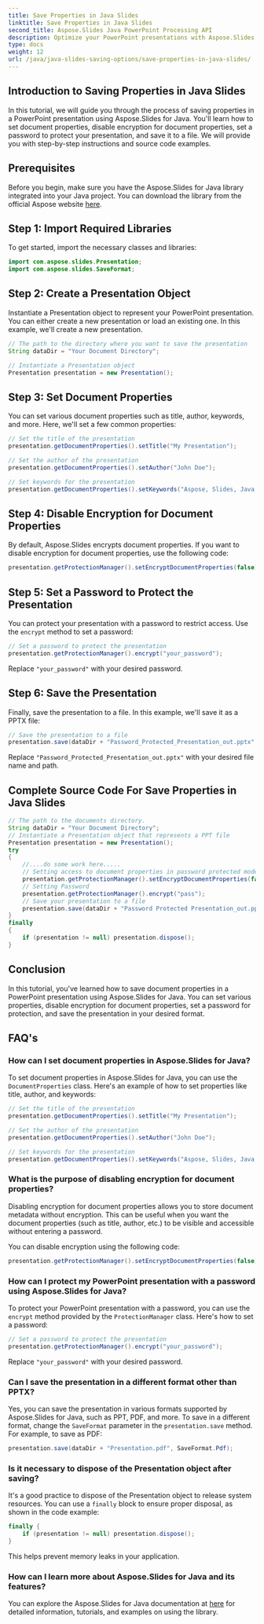 ```yaml
---
title: Save Properties in Java Slides
linktitle: Save Properties in Java Slides
second_title: Aspose.Slides Java PowerPoint Processing API
description: Optimize your PowerPoint presentations with Aspose.Slides for Java. Learn to set properties, disable encryption, add password protection, and save effortlessly.
type: docs
weight: 12
url: /java/java-slides-saving-options/save-properties-in-java-slides/
---
```


## Introduction to Saving Properties in Java Slides

In this tutorial, we will guide you through the process of saving properties in a PowerPoint presentation using Aspose.Slides for Java. You'll learn how to set document properties, disable encryption for document properties, set a password to protect your presentation, and save it to a file. We will provide you with step-by-step instructions and source code examples.

## Prerequisites

Before you begin, make sure you have the Aspose.Slides for Java library integrated into your Java project. You can download the library from the official Aspose website [here](https://downloads.aspose.com/slides/java).

## Step 1: Import Required Libraries

To get started, import the necessary classes and libraries:

```java
import com.aspose.slides.Presentation;
import com.aspose.slides.SaveFormat;
```

## Step 2: Create a Presentation Object

Instantiate a Presentation object to represent your PowerPoint presentation. You can either create a new presentation or load an existing one. In this example, we'll create a new presentation.

```java
// The path to the directory where you want to save the presentation
String dataDir = "Your Document Directory";

// Instantiate a Presentation object
Presentation presentation = new Presentation();
```

## Step 3: Set Document Properties

You can set various document properties such as title, author, keywords, and more. Here, we'll set a few common properties:

```java
// Set the title of the presentation
presentation.getDocumentProperties().setTitle("My Presentation");

// Set the author of the presentation
presentation.getDocumentProperties().setAuthor("John Doe");

// Set keywords for the presentation
presentation.getDocumentProperties().setKeywords("Aspose, Slides, Java, Tutorial");
```

## Step 4: Disable Encryption for Document Properties

By default, Aspose.Slides encrypts document properties. If you want to disable encryption for document properties, use the following code:

```java
presentation.getProtectionManager().setEncryptDocumentProperties(false);
```

## Step 5: Set a Password to Protect the Presentation

You can protect your presentation with a password to restrict access. Use the `encrypt` method to set a password:

```java
// Set a password to protect the presentation
presentation.getProtectionManager().encrypt("your_password");
```

Replace `"your_password"` with your desired password.

## Step 6: Save the Presentation

Finally, save the presentation to a file. In this example, we'll save it as a PPTX file:

```java
// Save the presentation to a file
presentation.save(dataDir + "Password_Protected_Presentation_out.pptx", SaveFormat.Pptx);
```

Replace `"Password_Protected_Presentation_out.pptx"` with your desired file name and path.

## Complete Source Code For Save Properties in Java Slides

```java
// The path to the documents directory.
String dataDir = "Your Document Directory";
// Instantiate a Presentation object that represents a PPT file
Presentation presentation = new Presentation();
try
{
	//....do some work here.....
	// Setting access to document properties in password protected mode
	presentation.getProtectionManager().setEncryptDocumentProperties(false);
	// Setting Password
	presentation.getProtectionManager().encrypt("pass");
	// Save your presentation to a file
	presentation.save(dataDir + "Password Protected Presentation_out.pptx", SaveFormat.Pptx);
}
finally
{
	if (presentation != null) presentation.dispose();
}
```

## Conclusion

In this tutorial, you've learned how to save document properties in a PowerPoint presentation using Aspose.Slides for Java. You can set various properties, disable encryption for document properties, set a password for protection, and save the presentation in your desired format.

## FAQ's

### How can I set document properties in Aspose.Slides for Java?

To set document properties in Aspose.Slides for Java, you can use the `DocumentProperties` class. Here's an example of how to set properties like title, author, and keywords:

```java
// Set the title of the presentation
presentation.getDocumentProperties().setTitle("My Presentation");

// Set the author of the presentation
presentation.getDocumentProperties().setAuthor("John Doe");

// Set keywords for the presentation
presentation.getDocumentProperties().setKeywords("Aspose, Slides, Java, Tutorial");
```

### What is the purpose of disabling encryption for document properties?

Disabling encryption for document properties allows you to store document metadata without encryption. This can be useful when you want the document properties (such as title, author, etc.) to be visible and accessible without entering a password.

You can disable encryption using the following code:

```java
presentation.getProtectionManager().setEncryptDocumentProperties(false);
```

### How can I protect my PowerPoint presentation with a password using Aspose.Slides for Java?

To protect your PowerPoint presentation with a password, you can use the `encrypt` method provided by the `ProtectionManager` class. Here's how to set a password:

```java
// Set a password to protect the presentation
presentation.getProtectionManager().encrypt("your_password");
```

Replace `"your_password"` with your desired password.

### Can I save the presentation in a different format other than PPTX?

Yes, you can save the presentation in various formats supported by Aspose.Slides for Java, such as PPT, PDF, and more. To save in a different format, change the `SaveFormat` parameter in the `presentation.save` method. For example, to save as PDF:

```java
presentation.save(dataDir + "Presentation.pdf", SaveFormat.Pdf);
```

### Is it necessary to dispose of the Presentation object after saving?

It's a good practice to dispose of the Presentation object to release system resources. You can use a `finally` block to ensure proper disposal, as shown in the code example:

```java
finally {
    if (presentation != null) presentation.dispose();
}
```

This helps prevent memory leaks in your application.

### How can I learn more about Aspose.Slides for Java and its features?

You can explore the Aspose.Slides for Java documentation at [here](https://docs.aspose.com/slides/java/) for detailed information, tutorials, and examples on using the library.
